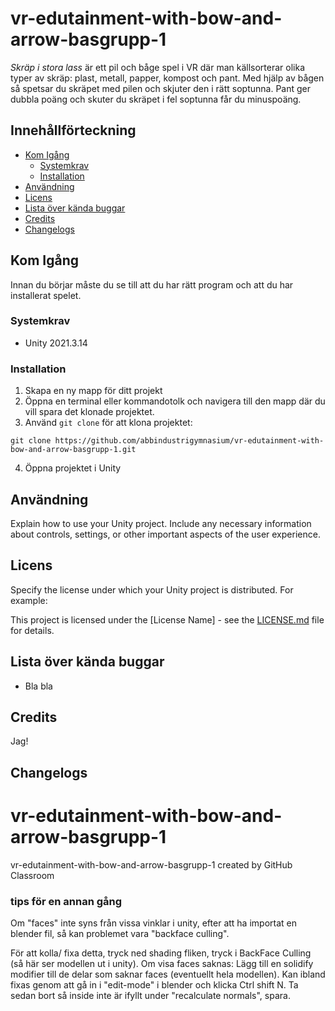 # vr-edutainment-with-bow-and-arrow-basgrupp-1

*Skräp i stora lass* är ett pil och båge spel i VR där man källsorterar olika typer av skräp: plast, metall, papper, kompost och pant. Med hjälp av bågen så spetsar du skräpet med pilen och skjuter den i rätt soptunna. Pant ger dubbla poäng och skuter du skräpet i fel soptunna får du minuspoäng.

## Innehållförteckning

- [Kom Igång](#kom-igång)
  - [Systemkrav](#systemkrav)
  - [Installation](#installation)
- [Användning](#användning)
- [Licens](#licens)
- [Lista över kända buggar](#lista-över-kända-buggar)
- [Credits](#credits)
- [Changelogs](#changelogs)

## Kom Igång

Innan du börjar måste du se till att du har rätt program och att du har installerat spelet.

### Systemkrav

- Unity 2021.3.14

### Installation

1. Skapa en ny mapp för ditt projekt
2. Öppna en terminal eller kommandotolk och navigera till den mapp där du vill spara det klonade projektet.
3. Använd `git clone` för att klona projektet:

~~~
git clone https://github.com/abbindustrigymnasium/vr-edutainment-with-bow-and-arrow-basgrupp-1.git
~~~

4. Öppna projektet i Unity

## Användning

Explain how to use your Unity project. Include any necessary information about controls, settings, or other important aspects of the user experience.

## Licens

Specify the license under which your Unity project is distributed. For example:

This project is licensed under the [License Name] - see the [LICENSE.md](LICENSE.md) file for details.

## Lista över kända buggar

- Bla bla

## Credits

Jag!

## Changelogs

# vr-edutainment-with-bow-and-arrow-basgrupp-1
vr-edutainment-with-bow-and-arrow-basgrupp-1 created by GitHub Classroom

### tips för en annan gång
Om "faces" inte syns från vissa vinklar i unity, efter att ha importat en blender fil, så kan problemet vara "backface culling".

För att kolla/ fixa detta, tryck ned shading fliken, tryck i BackFace Culling (så här ser modellen ut i unity). Om visa faces saknas: Lägg till en solidify modifier till de delar som saknar faces (eventuellt hela modellen).
Kan ibland fixas genom att gå in i "edit-mode" i blender och klicka Ctrl shift N. Ta sedan bort så inside inte är ifyllt under "recalculate normals", spara.
